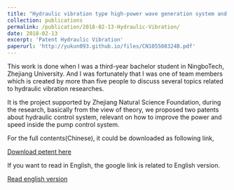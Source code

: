 ```yaml
---
title: "Hydraulic vibration type high-power wave generation system and control method thereof"
collection: publications
permalink: /publication/2018-02-13-Hydraulic-Vibration/
date: 2018-02-13
excerpt: 'Patent Hydraulic Vibration'
paperurl: 'http://yukun093.github.io/files/CN105508324B.pdf'
---
```


This work is done when I was a third-year bachelor student in NingboTech, Zhejiang University. And I was fortunately that I was one of team members which is created by more than five people to discuss several topics related to hydraulic vibration researches.

It is the project supported by Zhejiang Natural Science Foundation, during the research, basically from the view of theory, we proposed two patents about hydraulic control system, relevant on how to improve the power and speed inside the pump control system.

For the full contents(Chinese), it could be downloaded as following link,

[Download petent here](http://academicpages.github.io/files/CN105508324B.pdf)

If you want to read in English, the google link is related to English version.

[Read english version](https://patents.google.com/patent/CN105508324B/en)

